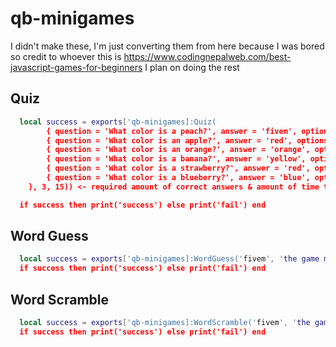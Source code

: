 # qb-minigames

I didn't make these, I'm just converting them from here because I was bored so credit to whoever this is https://www.codingnepalweb.com/best-javascript-games-for-beginners
I plan on doing the rest

## Quiz
```lua
  local success = exports['qb-minigames]:Quiz(
        { question = 'What color is a peach?', answer = 'fivem', options = { 'red', 'yellow', 'orange', 'blue', 'pink' } },
        { question = 'What color is an apple?', answer = 'red', options = { 'red', 'yellow', 'orange', 'blue', 'pink' } },
        { question = 'What color is an orange?', answer = 'orange', options = { 'red', 'yellow', 'orange', 'blue', 'pink' } },
        { question = 'What color is a banana?', answer = 'yellow', options = { 'red', 'yellow', 'orange', 'blue', 'pink' } },
        { question = 'What color is a strawberry?', answer = 'red', options = { 'red', 'yellow', 'orange', 'blue', 'pink' } },
        { question = 'What color is a blueberry?', answer = 'blue', options = { 'red', 'yellow', 'orange', 'blue', 'pink' } },
    }, 3, 15)) <- required amount of correct answers & amount of time they have to answer each question

  if success then print('success') else print('fail') end
```

## Word Guess
```lua
  local success = exports['qb-minigames]:WordGuess('fivem', 'the game modification you are playing on', 5) <- how long they have to guess in seconds
  if success then print('success') else print('fail') end
```

## Word Scramble
```lua
  local success = exports['qb-minigames]:WordScramble('fivem', 'the game modification you are playing on', 30) <- how long they have to unscramble in seconds
  if success then print('success') else print('fail') end
```

